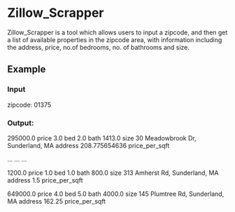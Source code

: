 # Zillow_Scrapper
Zillow_Scrapper is a tool which allows users to input a zipcode, and then get a list of available properties in the zipcode area, with information including the address, price, no.of bedrooms, no. of bathrooms and size. 


## Example

### Input 
zipcode: 01375

### Output:
295000.0 price
3.0 bed
2.0 bath
1413.0 size
30 Meadowbrook Dr, Sunderland, MA address
208.775654636 price_per_sqft

...
...
...

1200.0 price
1.0 bed
1.0 bath
800.0 size
313 Amherst Rd, Sunderland, MA address
1.5 price_per_sqft

649000.0 price
4.0 bed
5.0 bath
4000.0 size
145 Plumtree Rd, Sunderland, MA address
162.25 price_per_sqft
